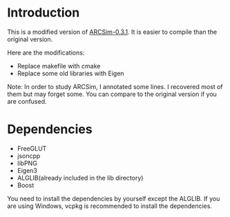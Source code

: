 # Introduction

This is a modified version of [ARCSim-0.3.1](http://graphics.berkeley.edu/resources/ARCSim/). It is easier to compile than the original version.

Here are the modifications:
- Replace makefile with cmake
- Replace some old libraries with Eigen

Note: In order to study ARCSim, I annotated some lines. I recovered most of them but may forget some. You can compare to the original version if you are confused.

# Dependencies

- FreeGLUT
- jsoncpp
- libPNG
- Eigen3
- ALGLIB(already included in the lib directory)
- Boost

You need to install the dependencies by yourself except the ALGLIB. If you are using Windows, vcpkg is recommended to install the dependencies.